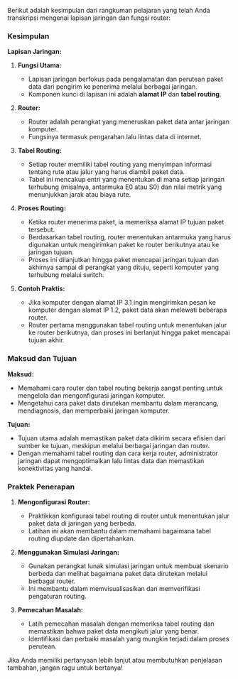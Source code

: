 Berikut adalah kesimpulan dari rangkuman pelajaran yang telah Anda transkripsi mengenai lapisan jaringan dan fungsi router:

### Kesimpulan

**Lapisan Jaringan:**

1. **Fungsi Utama:**
   - Lapisan jaringan berfokus pada pengalamatan dan perutean paket data dari pengirim ke penerima melalui berbagai jaringan.
   - Komponen kunci di lapisan ini adalah **alamat IP** dan **tabel routing**.

2. **Router:**
   - Router adalah perangkat yang meneruskan paket data antar jaringan komputer.
   - Fungsinya termasuk pengarahan lalu lintas data di internet.

3. **Tabel Routing:**
   - Setiap router memiliki tabel routing yang menyimpan informasi tentang rute atau jalur yang harus diambil paket data.
   - Tabel ini mencakup entri yang menentukan di mana setiap jaringan terhubung (misalnya, antarmuka E0 atau S0) dan nilai metrik yang menunjukkan jarak atau biaya rute.

4. **Proses Routing:**
   - Ketika router menerima paket, ia memeriksa alamat IP tujuan paket tersebut.
   - Berdasarkan tabel routing, router menentukan antarmuka yang harus digunakan untuk mengirimkan paket ke router berikutnya atau ke jaringan tujuan.
   - Proses ini dilanjutkan hingga paket mencapai jaringan tujuan dan akhirnya sampai di perangkat yang dituju, seperti komputer yang terhubung melalui switch.

5. **Contoh Praktis:**
   - Jika komputer dengan alamat IP 3.1 ingin mengirimkan pesan ke komputer dengan alamat IP 1.2, paket data akan melewati beberapa router.
   - Router pertama menggunakan tabel routing untuk menentukan jalur ke router berikutnya, dan proses ini berlanjut hingga paket mencapai tujuan akhir.

### Maksud dan Tujuan

**Maksud:**
- Memahami cara router dan tabel routing bekerja sangat penting untuk mengelola dan mengonfigurasi jaringan komputer.
- Mengetahui cara paket data dirutekan membantu dalam merancang, mendiagnosis, dan memperbaiki jaringan komputer.

**Tujuan:**
- Tujuan utama adalah memastikan paket data dikirim secara efisien dari sumber ke tujuan, meskipun melalui berbagai jaringan dan router.
- Dengan memahami tabel routing dan cara kerja router, administrator jaringan dapat mengoptimalkan lalu lintas data dan memastikan konektivitas yang handal.

### Praktek Penerapan

1. **Mengonfigurasi Router:**
   - Praktikkan konfigurasi tabel routing di router untuk menentukan jalur paket data di jaringan yang berbeda.
   - Latihan ini akan membantu dalam memahami bagaimana tabel routing diupdate dan dipertahankan.

2. **Menggunakan Simulasi Jaringan:**
   - Gunakan perangkat lunak simulasi jaringan untuk membuat skenario berbeda dan melihat bagaimana paket data dirutekan melalui berbagai router.
   - Ini membantu dalam memvisualisasikan dan memverifikasi pengaturan routing.

3. **Pemecahan Masalah:**
   - Latih pemecahan masalah dengan memeriksa tabel routing dan memastikan bahwa paket data mengikuti jalur yang benar.
   - Identifikasi dan perbaiki masalah yang mungkin terjadi dalam proses perutean.

Jika Anda memiliki pertanyaan lebih lanjut atau membutuhkan penjelasan tambahan, jangan ragu untuk bertanya!